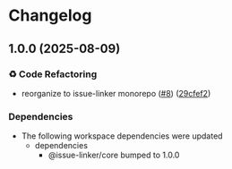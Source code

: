 # Changelog

## 1.0.0 (2025-08-09)


### ♻️ Code Refactoring

* reorganize to issue-linker monorepo ([#8](https://github.com/sugurutakahashi-1234/issue-linker/issues/8)) ([29cfef2](https://github.com/sugurutakahashi-1234/issue-linker/commit/29cfef289ee14254366bebe227075a1f91d21388))


### Dependencies

* The following workspace dependencies were updated
  * dependencies
    * @issue-linker/core bumped to 1.0.0
